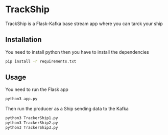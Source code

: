 # TrackShip

TrackShip is a Flask-Kafka base stream app where you can tarck your ship 

## Installation

You need to install python then you have to install the dependencies 
```bash
pip install -r requirements.txt 
```

## Usage

You need to run the Flask app

```bash
python3 app.py
```

Then run the producer as a Ship sending data to the Kafka

```bash
python3 TrackerShip1.py
python3 TrackerShip2.py
python3 TrackerShip3.py
```

